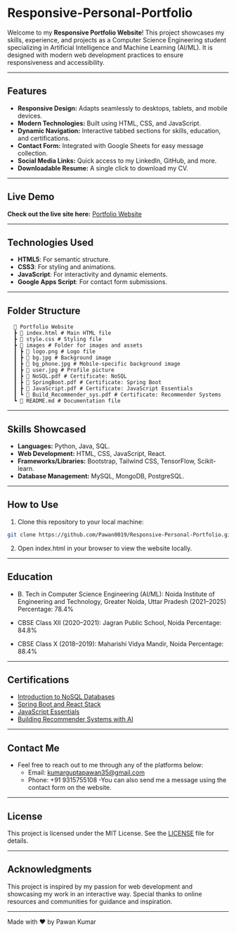 # Responsive-Personal-Portfolio

Welcome to my **Responsive Portfolio Website**! This project showcases my skills, experience, and projects as a Computer Science Engineering student specializing in Artificial Intelligence and Machine Learning (AI/ML). It is designed with modern web development practices to ensure responsiveness and accessibility.

---

## Features

- **Responsive Design:** Adapts seamlessly to desktops, tablets, and mobile devices.
- **Modern Technologies:** Built using HTML, CSS, and JavaScript.
- **Dynamic Navigation:** Interactive tabbed sections for skills, education, and certifications.
- **Contact Form:** Integrated with Google Sheets for easy message collection.
- **Social Media Links:** Quick access to my LinkedIn, GitHub, and more.
- **Downloadable Resume:** A single click to download my CV.

---

## Live Demo

**Check out the live site here:** [Portfolio Website](https://Pawan0019.github.io/Responsive-Personal-Portfolio/)

---

## Technologies Used

- **HTML5**: For semantic structure.
- **CSS3**: For styling and animations.
- **JavaScript**: For interactivity and dynamic elements.
- **Google Apps Script**: For contact form submissions.

---

## Folder Structure

```plaintext
  📂 Portfolio Website
  ┣ 📜 index.html # Main HTML file
  ┣ 📜 style.css # Styling file
  ┣ 📂 images # Folder for images and assets
  ┃ ┣ 📜 logo.png # Logo file
  ┃ ┣ 📜 bg.jpg # Background image
  ┃ ┣ 📜 bg_phone.jpg # Mobile-specific background image
  ┃ ┣ 📜 user.jpg # Profile picture
  ┃ ┣ 📜 NoSQL.pdf # Certificate: NoSQL
  ┃ ┣ 📜 SpringBoot.pdf # Certificate: Spring Boot
  ┃ ┣ 📜 JavaScript.pdf # Certificate: JavaScript Essentials
  ┃ ┗ 📜 Build_Recommender_sys.pdf # Certificate: Recommender Systems
  ┗ 📜 README.md # Documentation file
```

---

## Skills Showcased

- **Languages:** Python, Java, SQL.
- **Web Development:** HTML, CSS, JavaScript, React.
- **Frameworks/Libraries:** Bootstrap, Tailwind CSS, TensorFlow, Scikit-learn.
- **Database Management:** MySQL, MongoDB, PostgreSQL.

---

## How to Use

  1. Clone this repository to your local machine:
   ```bash
   git clone https://github.com/Pawan0019/Responsive-Personal-Portfolio.git
   ```
  2. Open index.html in your browser to view the website locally.

---

## Education
  * B. Tech in Computer Science Engineering (AI/ML):
    Noida Institute of Engineering and Technology, Greater Noida, Uttar Pradesh (2021–2025)
    Percentage: 78.4%

  * CBSE Class XII (2020–2021):
    Jagran Public School, Noida
    Percentage: 84.8%

  * CBSE Class X (2018–2019):
   Maharishi Vidya Mandir, Noida
   Percentage: 88.4%

---

## Certifications

  * [Introduction to NoSQL Databases](https://drive.google.com/file/d/1XKmKbzezw97Sqri-SxMHLDBF8ju0hZfT/view?usp=sharing)
  * [Spring Boot and React Stack](https://drive.google.com/file/d/1LI80UJB-OjnbQEZkk4HRRnurIJBptVsa/view?usp=sharing)
  * [JavaScript Essentials](https://drive.google.com/file/d/1eAZnZRF3oHGh2rj9kerdjQVbSQcxH8bX/view?usp=sharing)
  * [Building Recommender Systems with AI](https://drive.google.com/file/d/1kHU_CcOs0gI9R_yCJPnpZTMwzs2Khi3V/view?usp=sharing)

---

## Contact Me
- Feel free to reach out to me through any of the platforms below:
  - Email: kumarguptapawan35@gmail.com
  -  Phone: +91 9315755108
-You can also send me a message using the contact form on the website.

---

## License
This project is licensed under the MIT License. See the [LICENSE](https://github.com/Punamkumari10/Weather-Forecasting-App/blob/main/License/MIT%20License) file for details.

---

## Acknowledgments
This project is inspired by my passion for web development and showcasing my work in an interactive way.
Special thanks to online resources and communities for guidance and inspiration.

---
Made with ❤️ by Pawan Kumar
